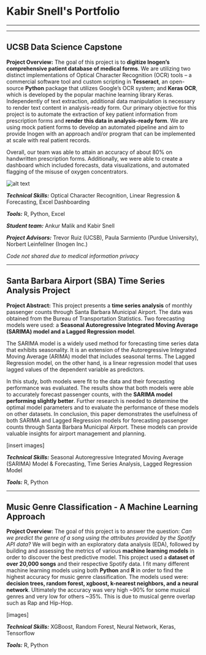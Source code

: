 # Kabir Snell's Portfolio

---
---

## UCSB Data Science Capstone
**Project Overview:** The goal of this project is to **digitize Inogen’s comprehensive patient database of medical forms**. We are utilizing two distinct implementations of Optical Character Recognition (OCR) tools – a commercial software tool and custom scripting in **Tesseract**, an open-source **Python** package that utilizes Google’s OCR system; and **Keras OCR**, which is developed by the popular machine learning library Keras. Independently of text extraction, additional data manipulation is necessary to render text content in analysis-ready form. Our primary objective for this project is to automate the extraction of key patient information from prescription forms and **render this data in analysis-ready form**. We are using mock patient forms to develop an automated pipeline and aim to provide Inogen with an approach and/or program that can be implemented at scale with real patient records.

Overall, our team was able to attain an accuracy of about 80% on handwritten prescription forms. Additionally, we were able to create a dashboard which included forecasts, data visualizations, and automated flagging of the misuse of oxygen concentrators. 

![alt text](http://url/to/img.png)


_**Technical Skills:**_ Optical Character Recognition, Linear Regression & Forecasting, Excel Dashboarding

_**Tools:**_ R, Python, Excel

_**Student team:**_ Ankur Malik and Kabir Snell

_**Project Advisors:**_ Trevor Ruiz (UCSB), Paula Sarmiento (Purdue University), Norbert Leinfellner (Inogen Inc.)

_Code not shared due to medical information privacy_

---

## Santa Barbara Airport (SBA) Time Series Analysis Project
**Project Abstract:** This project presents a **time series analysis** of monthly passenger counts through Santa Barbara Municipal Airport. The data was obtained from the Bureau of Transportation Statistics. Two forecasting models were used: a **Seasonal Autoregressive Integrated Moving Average (SARIMA) model and a Lagged Regression model**.

The SARIMA model is a widely used method for forecasting time series data that exhibits seasonality. It is an extension of the Autoregressive Integrated Moving Average (ARIMA) model that includes seasonal terms. The Lagged Regression model, on the other hand, is a linear regression model that uses lagged values of the dependent variable as predictors.

In this study, both models were fit to the data and their forecasting performance was evaluated. The results show that both models were able to accurately forecast passenger counts, with the **SARIMA model performing slightly better**. Further research is needed to determine the optimal model parameters and to evaluate the performance of these models on other datasets. In conclusion, this paper demonstrates the usefulness of both SARIMA and Lagged Regression models for forecasting passenger counts through Santa Barbara Municipal Airport. These models can provide valuable insights for airport management and planning.


[insert images]

_**Technical Skills:**_ Seasonal Autoregressive Integrated Moving Average (SARIMA) Model & Forecasting, Time Series Analysis, Lagged Regression Model

_**Tools:**_ R, Python

---

## Music Genre Classification - A Machine Learning Approach
**Project Overview:** The goal of this project is to answer the question: _Can we predict the genre of a song using the attributes provided by the Spotify API data?_ We will begin with an exploratory data analysis (EDA), followed by building and assessing the metrics of various **machine learning models** in order to discover the best predictive model. This project used a **dataset of over 20,000 songs** and their respective Spotify data. I fit many different machine learning models using both **Python** and **R** in order to find the highest accuracy for music genre classification. The models used were: **decision trees, random forest, xgboost, k-nearest neighbors, and a neural network**. Ultimately the accuracy was very high ~90% for some musical genres and very low for others ~35%. This is due to musical genre overlap such as Rap and Hip-Hop. 

[images]

_**Technical Skills:**_ XGBoost, Random Forest, Neural Network, Keras, Tensorflow

_**Tools:**_ R, Python
